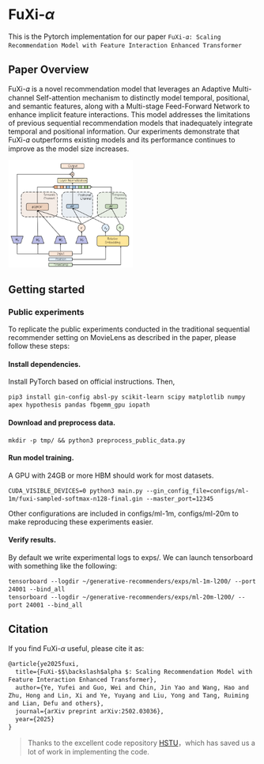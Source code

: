 # FuXi-$\alpha$

This is the  Pytorch implementation for our paper `FuXi-𝛼: Scaling Recommendation Model with Feature Interaction Enhanced Transformer`

## Paper Overview

FuXi-𝛼 is a novel recommendation model that leverages an Adaptive Multi-channel Self-attention mechanism to distinctly model temporal, positional, and semantic features, along with a Multi-stage Feed-Forward Network to enhance implicit feature interactions. This model addresses the limitations of previous sequential recommendation models that inadequately integrate temporal and positional information. Our experiments demonstrate that FuXi-𝛼 outperforms existing models and its performance continues to improve as the model size increases.

<img src="assets/1742544226938.png" width="50%">

## Getting started

### Public experiments

To replicate the public experiments conducted in the traditional sequential recommender setting on MovieLens as described in the paper, please follow these steps:

#### Install dependencies.

Install PyTorch based on official instructions. Then,

```
pip3 install gin-config absl-py scikit-learn scipy matplotlib numpy apex hypothesis pandas fbgemm_gpu iopath
```

#### Download and preprocess data.

```
mkdir -p tmp/ && python3 preprocess_public_data.py
```

#### Run model training.

A GPU with 24GB or more HBM should work for most datasets.

```
CUDA_VISIBLE_DEVICES=0 python3 main.py --gin_config_file=configs/ml-1m/fuxi-sampled-softmax-n128-final.gin --master_port=12345
```

Other configurations are included in configs/ml-1m, configs/ml-20m to make reproducing these experiments easier.

#### Verify results.

By default we write experimental logs to exps/. We can launch tensorboard with something like the following:

```
tensorboard --logdir ~/generative-recommenders/exps/ml-1m-l200/ --port 24001 --bind_all
tensorboard --logdir ~/generative-recommenders/exps/ml-20m-l200/ --port 24001 --bind_all
```

## Citation

If you find FuXi-$\alpha$ useful, please cite it as:

```
@article{ye2025fuxi,
  title={FuXi-$$\backslash$alpha $: Scaling Recommendation Model with Feature Interaction Enhanced Transformer},
  author={Ye, Yufei and Guo, Wei and Chin, Jin Yao and Wang, Hao and Zhu, Hong and Lin, Xi and Ye, Yuyang and Liu, Yong and Tang, Ruiming and Lian, Defu and others},
  journal={arXiv preprint arXiv:2502.03036},
  year={2025}
}
```

> Thanks to the excellent code repository [HSTU](https://github.com/facebookresearch/generative-recommenders)，which has saved us a lot of work in implementing the code.
